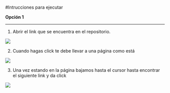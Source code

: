 #Intrucciones para ejecutar

**Opción 1**

----

1. Abrir el link que se encuentra en el repositorio.
<img align="center" src="https://user-images.githubusercontent.com/39578762/53369730-757f1200-3911-11e9-8429-ce029415c7d8.png" />

2. Cuando hagas click te debe llevar a una página como está
<img align="center" src="https://user-images.githubusercontent.com/39578762/53370375-3356d000-3913-11e9-8418-fb6f90e0222d.png" />

3. Una vez estando en la página bajamos hasta el cursor hasta encontrar el siguiente link y da click
<img align="center" src="https://user-images.githubusercontent.com/39578762/53370581-b24c0880-3913-11e9-8230-c47dce505026.png" />